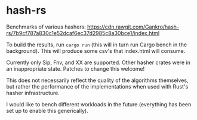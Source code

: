 # hash-rs

Benchmarks of various hashers: https://cdn.rawgit.com/Gankro/hash-rs/7b9cf787a830c1e52dcaf6ec37d2985c8a30bce1/index.html

To build the results, run `cargo run` (this will in turn run Cargo bench in the background).
This will produce some csv's that index.html will consume.

Currently only Sip, Fnv, and XX are supported. Other hasher crates were in an inappropriate state.
Patches to change this welcome!

This does not necessarily reflect the quality of the algorithms themselves, but rather the performance
of the implementations when used with Rust's hasher infrastructure. 

I would like to bench different workloads in the future (everything has been set up to enable this generically).
